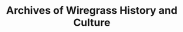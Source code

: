 ---
layout: repo
title: "Archives of Wiregrass History and Culture"
id: 10003
permalink: repos/10003/
---